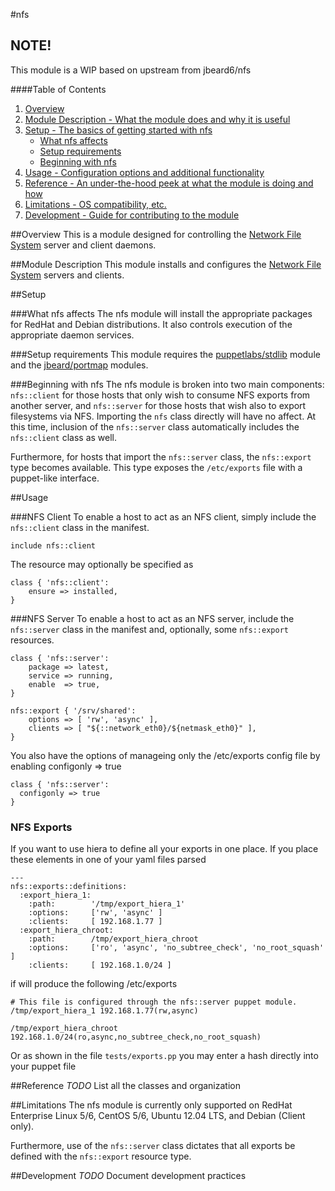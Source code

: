 #nfs

## NOTE! ##

This module is a WIP based on upstream from jbeard6/nfs

####Table of Contents

1. [Overview](#overview)
2. [Module Description - What the module does and why it is useful](#module-description)
3. [Setup - The basics of getting started with nfs](#setup)
    * [What nfs affects](#what-nfs-affects)
    * [Setup requirements](#setup-requirements)
    * [Beginning with nfs](#beginning-with-nfs)
4. [Usage - Configuration options and additional functionality](#usage)
5. [Reference - An under-the-hood peek at what the module is doing and how](#reference)
6. [Limitations - OS compatibility, etc.](#limitations)
7. [Development - Guide for contributing to the module](#development)

##Overview
This is a module designed for controlling the [Network File System][wikipedia] server and client daemons.

##Module Description
This module installs and configures the [Network File System][wikipedia] servers and clients.

##Setup

###What nfs affects
The nfs module will install the appropriate packages for RedHat and Debian distributions.
It also controls execution of the appropriate daemon services.

###Setup requirements
This module requires the [puppetlabs/stdlib][stdlib] module and the [jbeard/portmap][portmap] modules.

###Beginning with nfs
The nfs module is broken into two main components: `nfs::client` for those hosts that only wish to
consume NFS exports from another server, and `nfs::server` for those hosts that wish also to export
filesystems via NFS.  Importing the `nfs` class directly will have no affect.  At this time, inclusion
of the `nfs::server` class automatically includes the `nfs::client` class as well.

Furthermore, for hosts that import the `nfs::server` class, the `nfs::export` type becomes available.
This type exposes the `/etc/exports` file with a puppet-like interface.

##Usage

###NFS Client
To enable a host to act as an NFS client, simply include the `nfs::client` class in the manifest.

    include nfs::client

The resource may optionally be specified as

    class { 'nfs::client':
        ensure => installed,
    }

###NFS Server
To enable a host to act as an NFS server, include the `nfs::server` class in the manifest and,
optionally, some `nfs::export` resources.

    class { 'nfs::server':
        package => latest,
        service => running,
        enable  => true,
    }

    nfs::export { '/srv/shared':
        options => [ 'rw', 'async' ],
        clients => [ "${::network_eth0}/${netmask_eth0}" ],
    }


You also have the options of manageing only the /etc/exports config file by enabling configonly => true

    class { 'nfs::server':
      configonly => true
    }

### NFS Exports
If you want to use hiera to define all your exports in one place. If you place these elements in one of your yaml files parsed

    ---
    nfs::exports::definitions:
      :export_hiera_1:
        :path:        '/tmp/export_hiera_1'
        :options:     ['rw', 'async' ]
        :clients:     [ 192.168.1.77 ]
      :export_hiera_chroot:
        :path:        /tmp/export_hiera_chroot
        :options:     ['ro', 'async', 'no_subtree_check', 'no_root_squash' ]
        :clients:     [ 192.168.1.0/24 ]

if will produce the following /etc/exports

    # This file is configured through the nfs::server puppet module.
    /tmp/export_hiera_1 192.168.1.77(rw,async)

    /tmp/export_hiera_chroot 192.168.1.0/24(ro,async,no_subtree_check,no_root_squash)

Or as shown in the file `tests/exports.pp` you may enter a hash directly into your puppet file

##Reference
_TODO_ List all the classes and organization

##Limitations
The nfs module is currently only supported on RedHat Enterprise Linux 5/6, CentOS 5/6, Ubuntu 12.04 LTS, and
Debian (Client only).

Furthermore, use of the `nfs::server` class dictates that all exports be defined with the `nfs::export` resource type.

##Development
_TODO_ Document development practices

[wikipedia]: http://en.wikipedia.org/wiki/Network_File_System "Network File System - Wikipedia, the free encyclopedia"
[portmap]: http://forge.puppetlabs.com/jbeard/portmap "jbeard/portmap - Puppet Forge"
[stdlib]: http://forge.puppetlabs.com/puppetlabs/stdlib "puppetlabs/stdlib - Puppet Forge"
